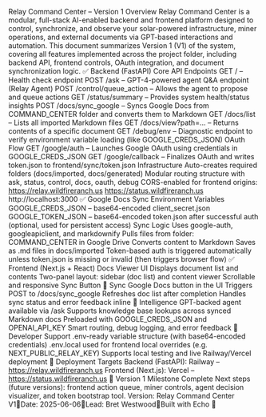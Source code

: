 Relay Command Center – Version 1
Overview
Relay Command Center is a modular, full-stack AI-enabled backend and frontend platform designed to control, synchronize, and observe your solar-powered infrastructure, miner operations, and external documents via GPT-based interactions and automation.
This document summarizes Version 1 (V1) of the system, covering all features implemented across the project folder, including backend API, frontend controls, OAuth integration, and document synchronization logic.
✅ Backend (FastAPI)
Core API Endpoints
GET / – Health check endpoint
POST /ask – GPT-4-powered agent Q&A endpoint (Relay Agent)
POST /control/queue\_action – Allows the agent to propose and queue actions
GET /status/summary – Provides system health/status insights
POST /docs/sync\_google – Syncs Google Docs from COMMAND\_CENTER folder and converts them to Markdown
GET /docs/list – Lists all imported Markdown files
GET /docs/view?path=... – Returns contents of a specific document
GET /debug/env – Diagnostic endpoint to verify environment variable loading (like GOOGLE\_CREDS\_JSON)
OAuth Flow
GET /google/auth – Launches Google OAuth using credentials in GOOGLE\_CREDS\_JSON
GET /google/callback – Finalizes OAuth and writes token.json to frontend/sync/token.json
Infrastructure
Auto-creates required folders (docs/imported, docs/generated)
Modular routing structure with ask, status, control, docs, oauth, debug
CORS-enabled for frontend origins:
https://relay.wildfireranch.us
https://status.wildfireranch.us
http://localhost:3000
✅ Google Docs Sync
Environment Variables
GOOGLE\_CREDS\_JSON – base64-encoded client\_secret.json
GOOGLE\_TOKEN\_JSON – base64-encoded token.json after successful auth (optional, used for persistent access)
Sync Logic
Uses google-auth, googleapiclient, and markdownify
Pulls files from folder: COMMAND\_CENTER in Google Drive
Converts content to Markdown
Saves as .md files in docs/imported
Token-based auth is triggered automatically unless token.json is missing or invalid (then triggers browser flow)
✅ Frontend (Next.js + React)
Docs Viewer UI
Displays document list and contents
Two-panel layout: sidebar (doc list) and content viewer
Scrollable and responsive
Sync Button
🔄 Sync Google Docs button in the UI
Triggers POST to /docs/sync\_google
Refreshes doc list after completion
Handles sync status and error feedback inline
🧠 Intelligence
GPT-backed agent available via /ask
Supports knowledge base lookups across synced Markdown docs
Preloaded with GOOGLE\_CREDS\_JSON and OPENAI\_API\_KEY
Smart routing, debug logging, and error feedback
🧪 Developer Support
.env-ready variable structure (with base64-encoded credentials)
.env.local used for frontend local overrides (e.g. NEXT\_PUBLIC\_RELAY\_KEY)
Supports local testing and live Railway/Vercel deployment
🚀 Deployment Targets
Backend (FastAPI): Railway – https://relay.wildfireranch.us
Frontend (Next.js): Vercel – https://status.wildfireranch.us
🏁 Version 1 Milestone Complete
Next steps (future versions): frontend action queue, miner controls, agent decision visualizer, and token bootstrap tool.
Version: Relay Command Center V1Date: 2025-06-06Lead: Bret WestwoodBuilt with Echo 💬